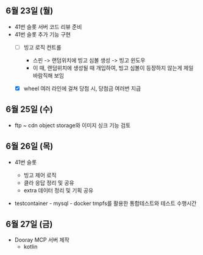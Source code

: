
## 6월 23일 (월)

- 41번 슬롯 서버 코드 리뷰 준비
- 41번 슬롯 추가 기능 구현
	- [ ] 빙고 로직 컨트롤
		- 스핀 -> 랜덤위치에 빙고 심볼 생성 -> 빙고 윈도우
		- 이 때, 랜덤위치에 생성될 때 개입하여, 빙고 심볼이 등장하지 않는게 제일 바람직해 보임
	- [x] wheel 여러 라인에 걸쳐 당첨 시, 당첨금 여러번 지급



## 6월 25일 (수)

- ftp ~ cdn object storage와 이미지 싱크 기능 검토


## 6월 26일 (목)

- 41번 슬롯
	- 빙고 제어 로직
	- 클라 응답 정리 및 공유
	- extra 데이터 정리 및 기획 공유

- testcontainer - mysql - docker tmpfs를 활용한 통합테스트와 테스트 수행시간


## 6월 27일 (금)

- Dooray MCP 서버 제작
	- kotlin